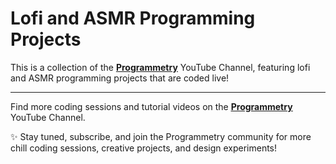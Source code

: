 # Lofi and ASMR Programming Projects

This is a collection of the <u>[**Programmetry**](https://www.youtube.com/@Programmetry)</u> YouTube Channel, featuring lofi and ASMR programming projects that are coded live!

---

Find more coding sessions and tutorial videos on the <u>[**Programmetry**](https://www.youtube.com/@Programmetry)</u> YouTube Channel.

✨ Stay tuned, subscribe, and join the Programmetry community for more chill coding sessions, creative projects, and design experiments!